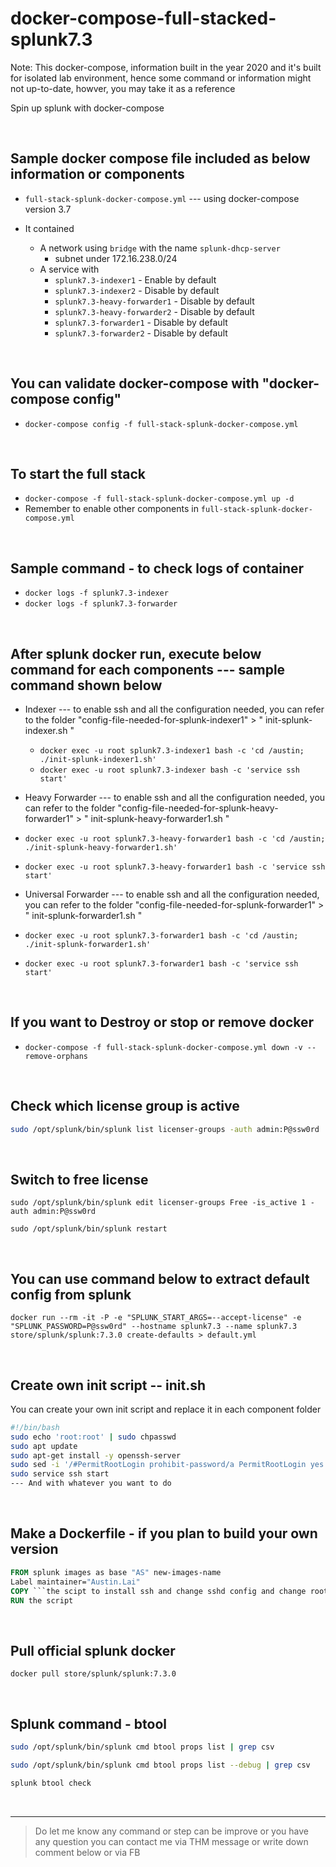 <!-- 

Started 25032020
Updated 06032020
Updated 25072021

-->

# docker-compose-full-stacked-splunk7.3

Note: This docker-compose, information built in the year 2020 and it's built for isolated lab environment, hence some command or information might not up-to-date, howver, you may take it as a reference

Spin up splunk with docker-compose

<br />

## Sample docker compose file included as below information or components

- ` full-stack-splunk-docker-compose.yml ` --- using docker-compose version 3.7

- It contained
    - A network using ` bridge ` with the name ` splunk-dhcp-server `
        - subnet under 172.16.238.0/24
    - A service with
        - ` splunk7.3-indexer1 ` - Enable by default
        - ` splunk7.3-indexer2 ` - Disable by default
        - ` splunk7.3-heavy-forwarder1 ` - Disable by default
        - ` splunk7.3-heavy-forwarder2 ` - Disable by default
        - ` splunk7.3-forwarder1 ` - Disable by default
        - ` splunk7.3-forwarder2 ` - Disable by default

<br />

## You can validate docker-compose with "docker-compose config"

- ` docker-compose config -f full-stack-splunk-docker-compose.yml `

<br />

## To start the full stack

- ` docker-compose -f full-stack-splunk-docker-compose.yml up -d `
- Remember to enable other components in ` full-stack-splunk-docker-compose.yml `

<br />

## Sample command - to check logs of container

- ` docker logs -f splunk7.3-indexer `
- ` docker logs -f splunk7.3-forwarder `

<br />

## After splunk docker run, execute below command for each components --- sample command shown below

- Indexer --- to enable ssh and all the configuration needed, you can refer to the folder  "config-file-needed-for-splunk-indexer1" > " init-splunk-indexer.sh "
    - ` docker exec -u root splunk7.3-indexer1 bash -c 'cd /austin; ./init-splunk-indexer1.sh' `
    - ` docker exec -u root splunk7.3-indexer bash -c 'service ssh start' `

- Heavy Forwarder --- to enable ssh and all the configuration needed, you can refer to the folder  "config-file-needed-for-splunk-heavy-forwarder1" > " init-splunk-heavy-forwarder1.sh "
- ` docker exec -u root splunk7.3-heavy-forwarder1 bash -c 'cd /austin; ./init-splunk-heavy-forwarder1.sh' `
- ` docker exec -u root splunk7.3-heavy-forwarder1 bash -c 'service ssh start' `

- Universal Forwarder --- to enable ssh and all the configuration needed, you can refer to the folder  "config-file-needed-for-splunk-forwarder1" > " init-splunk-forwarder1.sh "
- ` docker exec -u root splunk7.3-forwarder1 bash -c 'cd /austin; ./init-splunk-forwarder1.sh' `
- ` docker exec -u root splunk7.3-forwarder1 bash -c 'service ssh start' `

<br />

## If you want to Destroy or stop or remove docker

- ` docker-compose -f full-stack-splunk-docker-compose.yml down -v --remove-orphans `

<br />

## Check which license group is active

```bash
sudo /opt/splunk/bin/splunk list licenser-groups -auth admin:P@ssw0rd
```

<br />

## Switch to free license

```
sudo /opt/splunk/bin/splunk edit licenser-groups Free -is_active 1 -auth admin:P@ssw0rd

sudo /opt/splunk/bin/splunk restart
```

<br />

## You can use command below to extract default config from splunk

```
docker run --rm -it -P -e "SPLUNK_START_ARGS=--accept-license" -e "SPLUNK_PASSWORD=P@ssw0rd" --hostname splunk7.3 --name splunk7.3 store/splunk/splunk:7.3.0 create-defaults > default.yml
```

<br />

## Create own init script -- init.sh

You can create your own init script and replace it in each component folder

```bash
#!/bin/bash
sudo echo 'root:root' | sudo chpasswd
sudo apt update
sudo apt-get install -y openssh-server
sudo sed -i '/#PermitRootLogin prohibit-password/a PermitRootLogin yes' /etc/ssh/sshd_config
sudo service ssh start
--- And with whatever you want to do
```

<br />

## Make a Dockerfile - if you plan to build your own version

```dockerfile
FROM splunk images as base "AS" new-images-name
Label maintainer="Austin.Lai"
COPY ```the scipt to install ssh and change sshd config and change root password && whatever thing you want to do```
RUN the script
```

<br />

## Pull official splunk docker

```
docker pull store/splunk/splunk:7.3.0
```

<br />

## Splunk command - btool

```bash
sudo /opt/splunk/bin/splunk cmd btool props list | grep csv

sudo /opt/splunk/bin/splunk cmd btool props list --debug | grep csv

splunk btool check
```

<br />

---

> Do let me know any command or step can be improve or you have any question you can contact me via THM message or write down comment below or via FB



